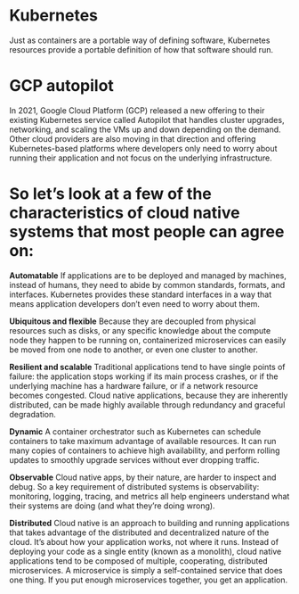 # Kubernetes
Just as containers are a portable way of defining software, Kubernetes resources provide a portable definition of how that software should run.
# GCP autopilot 
In 2021, Google Cloud Platform (GCP) released a new offering to their existing Kubernetes service called Autopilot that handles cluster upgrades, networking, and scaling the VMs up and down depending on the demand.
Other cloud providers are also moving in that direction and offering Kubernetes-based platforms where developers only need to worry about running their application and not focus on the underlying infrastructure.

# So let’s look at a few of the characteristics of cloud native systems that most people can agree on:

**Automatable**
If applications are to be deployed and managed by machines, instead of humans, they need to abide by common standards, formats, and interfaces. Kubernetes provides these standard interfaces in a way that means application developers don’t even need to worry about them.

**Ubiquitous and flexible**
Because they are decoupled from physical resources such as disks, or any specific knowledge about the compute node they happen to be running on, containerized microservices can easily be moved from one node to another, or even one cluster to another.

**Resilient and scalable**
Traditional applications tend to have single points of failure: the application stops working if its main process crashes, or if the underlying machine has a hardware failure, or if a network resource becomes congested. Cloud native applications, because they are inherently distributed, can be made highly available through redundancy and graceful degradation.

**Dynamic**
A container orchestrator such as Kubernetes can schedule containers to take maximum advantage of available resources. It can run many copies of containers to achieve high availability, and perform rolling updates to smoothly upgrade services without ever dropping traffic.

**Observable**
Cloud native apps, by their nature, are harder to inspect and debug. So a key requirement of distributed systems is observability: monitoring, logging, tracing, and metrics all help engineers understand what their systems are doing (and what they’re doing wrong).

**Distributed**
Cloud native is an approach to building and running applications that takes advantage of the distributed and decentralized nature of the cloud. It’s about how your application works, not where it runs. Instead of deploying your code as a single entity (known as a monolith), cloud native applications tend to be composed of multiple, cooperating, distributed microservices. A microservice is simply a self-contained service that does one thing. If you put enough microservices together, you get an application.
